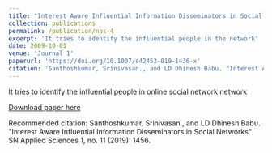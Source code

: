 ```yaml
---
title: "Interest Aware Influential Information Disseminators in Social Networks"
collection: publications
permalink: /publication/nps-4
excerpt: 'It tries to identify the influential people in the network'
date: 2009-10-01
venue: 'Journal 1'
paperurl: 'https://doi.org/10.1007/s42452-019-1436-x'
citation: 'Santhoshkumar, Srinivasan., and LD Dhinesh Babu. "Interest Aware Influential Information Disseminators in Social Networks" SN Applied Sciences 1, no. 11 (2019): 1456'
---
```

It tries to identify the influential people in online social network network

[Download paper here](https://doi.org/10.1007/s42452-019-1436-x)

Recommended citation: Santhoshkumar, Srinivasan., and LD Dhinesh Babu. "Interest Aware Influential Information Disseminators in Social Networks" SN Applied Sciences 1, no. 11 (2019): 1456.